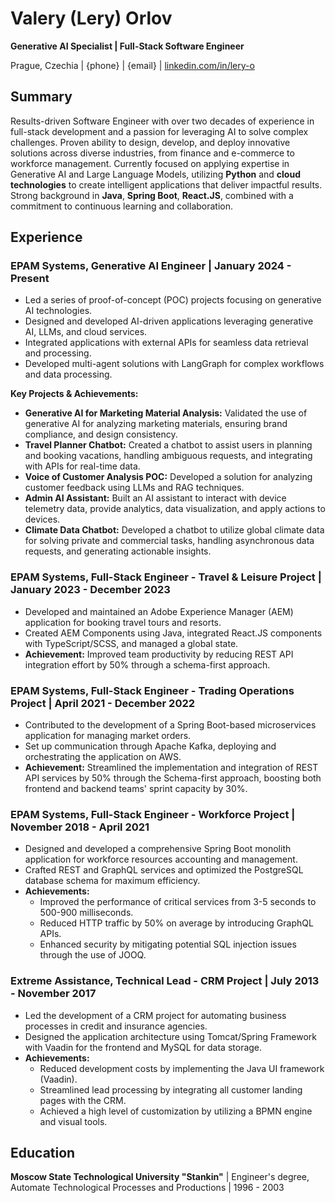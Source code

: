 # **Valery (Lery) Orlov**

**Generative AI Specialist | Full-Stack Software Engineer**

Prague, Czechia | {phone} | {email} | [linkedin.com/in/lery-o](www.linkedin.com/in/lery-o)


## Summary

Results-driven Software Engineer with over two decades of experience in full-stack development and a passion for leveraging AI to solve complex challenges. Proven ability to design, develop, and deploy innovative solutions across diverse industries, from finance and e-commerce to workforce management. Currently focused on applying expertise in Generative AI and Large Language Models, utilizing **Python** and **cloud technologies** to create intelligent applications that deliver impactful results. Strong background in **Java**, **Spring Boot**, **React.JS**, combined with a commitment to continuous learning and collaboration.

## **Experience**

### **EPAM Systems, Generative AI Engineer** | January 2024 - Present

* Led a series of proof-of-concept (POC) projects focusing on generative AI technologies.
* Designed and developed AI-driven applications leveraging generative AI, LLMs, and cloud services.
* Integrated applications with external APIs for seamless data retrieval and processing.
* Developed multi-agent solutions with LangGraph for complex workflows and data processing.

**Key Projects & Achievements:**

* **Generative AI for Marketing Material Analysis:** Validated the use of generative AI for analyzing marketing materials, ensuring brand compliance, and design consistency.
* **Travel Planner Chatbot:** Created a chatbot to assist users in planning and booking vacations, handling ambiguous requests, and integrating with APIs for real-time data.
* **Voice of Customer Analysis POC:** Developed a solution for analyzing customer feedback using LLMs and RAG techniques.
* **Admin AI Assistant:** Built an AI assistant to interact with device telemetry data, provide analytics, data visualization, and apply actions to devices.
* **Climate Data Chatbot:** Developed a chatbot to utilize global climate data for solving private and commercial tasks, handling asynchronous data requests, and generating actionable insights.

### **EPAM Systems, Full-Stack Engineer - Travel & Leisure Project** | January 2023 - December 2023

* Developed and maintained an Adobe Experience Manager (AEM) application for booking travel tours and resorts.
* Created AEM Components using Java, integrated React.JS components with TypeScript/SCSS, and managed a global state.
* **Achievement:** Improved team productivity by reducing REST API integration effort by 50% through a schema-first approach.

### **EPAM Systems, Full-Stack Engineer - Trading Operations Project** | April 2021 - December 2022

* Contributed to the development of a Spring Boot-based microservices application for managing market orders.
* Set up communication through Apache Kafka, deploying and orchestrating the application on AWS.
* **Achievement:** Streamlined the implementation and integration of REST API services by 50% through the Schema-first approach, boosting both frontend and backend teams' sprint capacity by 30%.

### **EPAM Systems, Full-Stack Engineer - Workforce Project** | November 2018 - April 2021

* Designed and developed a comprehensive Spring Boot monolith application for workforce resources accounting and management.
* Crafted REST and GraphQL services and optimized the PostgreSQL database schema for maximum efficiency.
* **Achievements:**
    * Improved the performance of critical services from 3-5 seconds to 500-900 milliseconds.
    * Reduced HTTP traffic by 50% on average by introducing GraphQL APIs.
    * Enhanced security by mitigating potential SQL injection issues through the use of JOOQ.

### **Extreme Assistance, Technical Lead - CRM Project** | July 2013 - November 2017

* Led the development of a CRM project for automating business processes in credit and insurance agencies.
* Designed the application architecture using Tomcat/Spring Framework with Vaadin for the frontend and MySQL for data storage.
* **Achievements:**
    * Reduced development costs by implementing the Java UI framework (Vaadin).
    * Streamlined lead processing by integrating all customer landing pages with the CRM.
    * Achieved a high level of customization by utilizing a BPMN engine and visual tools.

## **Education**

**Moscow State Technological University "Stankin"** | Engineer's degree, Automate Technological Processes and Productions | 1996 - 2003

